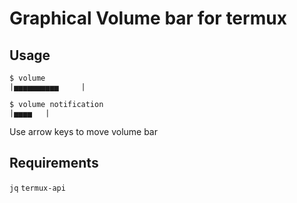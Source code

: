 # Graphical Volume bar for termux

## Usage

```
$ volume
|▅▅▅▅▅▅▅▅▅▅     |

$ volume notification
|▅▅▅▅   |

```

Use arrow keys to move volume bar

## Requirements

`jq`
`termux-api`


